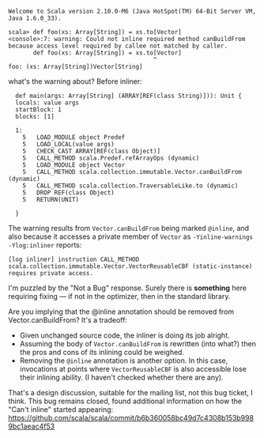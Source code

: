 ```
Welcome to Scala version 2.10.0-M6 (Java HotSpot(TM) 64-Bit Server VM, Java 1.6.0_33).

scala> def foo(xs: Array[String]) = xs.to[Vector]
<console>:7: warning: Could not inline required method canBuildFrom because access level required by callee not matched by caller.
       def foo(xs: Array[String]) = xs.to[Vector]
                                         ^
foo: (xs: Array[String])Vector[String]
```

what's the warning about?
Before inliner:
```
  def main(args: Array[String] (ARRAY[REF(class String)])): Unit {
  locals: value args
  startBlock: 1
  blocks: [1]
  
  1: 
    5	LOAD_MODULE object Predef
    5	LOAD_LOCAL(value args)
    5	CHECK_CAST ARRAY[REF(class Object)]
    5	CALL_METHOD scala.Predef.refArrayOps (dynamic)
    5	LOAD_MODULE object Vector
    5	CALL_METHOD scala.collection.immutable.Vector.canBuildFrom (dynamic)
    5	CALL_METHOD scala.collection.TraversableLike.to (dynamic)
    5	DROP REF(class Object)
    5	RETURN(UNIT)
    
  }
```

The warning results from `Vector.canBuildFrom` being marked `@inline`, and also because it accesses a private member of `Vector` as `-Yinline-warnings -Ylog:inliner` reports:

```
[log inliner] instruction CALL_METHOD scala.collection.immutable.Vector.VectorReusableCBF (static-instance) requires private access.
```



I'm puzzled by the "Not a Bug" response. Surely there is **something** here requiring fixing — if not in the optimizer, then in the standard library.

Are you implying that the @inline annotation should be removed from Vector.canBuildFrom?
It's a tradeoff:
- Given unchanged source code, the inliner is doing its job alright.
- Assuming the body of `Vector.canBuildFrom` is rewritten (into what?) then the pros and cons of its inlining could be weighed. 
- Removing the `@inline` annotation is another option. In this case, invocations at points where `VectorReusableCBF` is also accessible lose their inlining ability. (I haven't checked whether there are any).

That's a design discussion, suitable for the mailing list, not this bug ticket, I think.
This bug remains closed, found additional information on how the "Can't inline" started appearing:
https://github.com/scala/scala/commit/b6b360058bc49d7c4308b153b9989bc1aeac4f53

